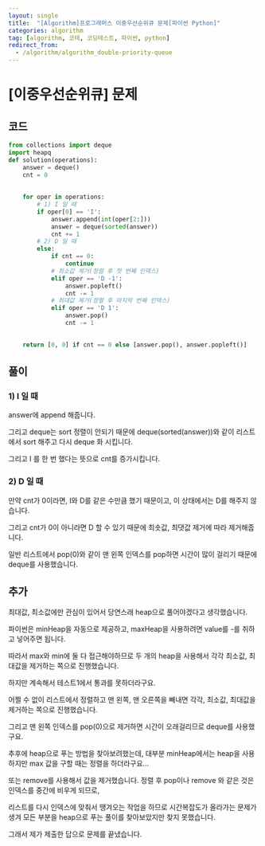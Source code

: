 ```yaml
---
layout: single
title:  "[Algorithm]프로그래머스 이중우선순위큐 문제[파이썬 Python]"
categories: algorithm
tag: [algorithm, 코테, 코딩테스트, 파이썬, python]
redirect_from:
  - /algorithm/algorithm_double-priority-queue
---
```


# [이중우선순위큐] 문제
## 코드
```python
from collections import deque
import heapq
def solution(operations):
    answer = deque()
    cnt = 0
    
    
    for oper in operations:
        # 1) I 일 때
        if oper[0] == 'I':
            answer.append(int(oper[2:]))
            answer = deque(sorted(answer))
            cnt += 1
        # 2) D 일 때
        else:
            if cnt == 0:
                continue
            # 최소값 제거(정렬 후 첫 번째 인덱스)
            elif oper == 'D -1':
                answer.popleft()
                cnt -= 1
            # 최대값 제거(정렬 후 마지막 번째 인덱스)
            elif oper == 'D 1':
                answer.pop()
                cnt -= 1
    

    return [0, 0] if cnt == 0 else [answer.pop(), answer.popleft()]
```
## 풀이

### 1) I 일 때
answer에 append 해줍니다.  

그리고 deque는 sort 정렬이 안되기 때문에 deque(sorted(answer))와 같이
리스트에서 sort 해주고 다시 deque 화 시킵니다.

그리고 I 를 한 번 했다는 뜻으로 cnt를 증가시킵니다.

### 2) D 일 때
만약 cnt가 0이라면, I와 D를 같은 수만큼 했기 때문이고, 이 상태에서는 D를 해주지 않습니다.

그리고 cnt가 0이 아니라면 D 할 수 있기 때문에 최솟값, 최댓값 제거에 따라 제거해줍니다.

일반 리스트에서 pop(0)와 같이 맨 왼쪽 인덱스를 pop하면 시간이 많이 걸리기 때문에 deque를 사용했습니다.


## 추가

최대값, 최소값에만 관심이 있어서 당연스래 heap으로 풀어야겠다고 생각했습니다.

파이썬은 minHeap을 자동으로 제공하고, maxHeap을 사용하려면 value를 -를 취하고 넣어주면 됩니다.

따라서 max와 min에 둘 다 접근해야하므로 두 개의 heap을 사용해서 각각 최소값, 최대값을 제거하는 쪽으로
진행했습니다.

하지만 계속해서 테스트1에서 통과를 못하더라구요.  

어쩔 수 없이 리스트에서 정렬하고 맨 왼쪽, 맨 오른쪽을 빼내면 각각, 최소값, 최대값을 제거하는 쪽으로 진행했습니다.

그리고 맨 왼쪽 인덱스를 pop(0)으로 제거하면 시간이 오래걸리므로 deque를 사용했구요.

추후에 heap으로 푸는 방법을 찾아보려했는데, 대부분 minHeap에서는 heap을 사용하지만 max 값을 구할 때는 정렬을 하더라구요...

또는 remove를 사용해서 값을 제거했습니다. 정렬 후 pop이나 remove 와 같은 것은 인덱스를 중간에 비우게 되므로, 

리스트를 다시 인덱스에 맞춰서 땡겨오는 작업을 하므로 시간복잡도가 올라가는 문제가 생겨
모든 부분을 heap으로 푸는 풀이를 찾아보았지만 찾지 못했습니다.

그래서 제가 제출한 답으로 문제를 끝냈습니다.


